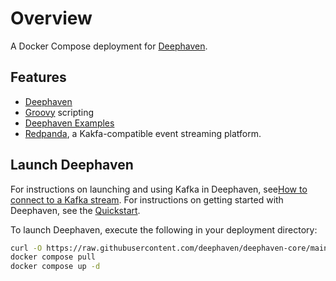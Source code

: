 # Overview

A Docker Compose deployment for [Deephaven](https://deephaven.io).

## Features

- [Deephaven](https://deephaven.io)
- [Groovy](https://groovy-lang.org/) scripting
- [Deephaven Examples](https://github.com/deephaven/examples)
- [Redpanda](https://vectorized.io/), a Kakfa-compatible event streaming platform.

## Launch Deephaven

For instructions on launching and using Kafka in Deephaven, see[How to connect to a Kafka stream](https://deephaven.io/core/groovy/docs/how-to-guides/data-import-export/kafka-stream/). For instructions on getting started with Deephaven, see the [Quickstart](https://deephaven.io/core/groovy/docs/tutorials/quickstart).

To launch Deephaven, execute the following in your deployment directory:

```bash
curl -O https://raw.githubusercontent.com/deephaven/deephaven-core/main/containers/groovy-examples-redpanda/docker-compose.yml
docker compose pull
docker compose up -d
```
